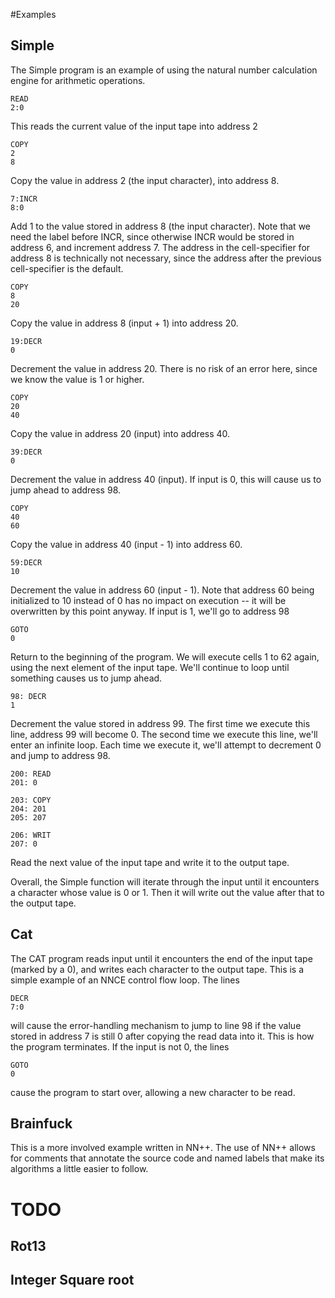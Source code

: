 #Examples

## Simple
The Simple program is an example of using the natural number calculation engine for arithmetic operations.

	READ
	2:0

This reads the current value of the input tape into address 2

	COPY
	2
	8

Copy the value in address 2 (the input character), into address 8.

	7:INCR
	8:0

Add 1 to the value stored in address 8 (the input character). Note that we need the label before INCR, since otherwise INCR would be stored in address 6, and increment address 7. The address in the cell-specifier for address 8 is technically not necessary, since the address after the previous cell-specifier is the default.

	COPY
	8
	20

Copy the value in address 8 (input + 1) into address 20.

	19:DECR
	0

Decrement the value in address 20. There is no risk of an error here, since we know the value is 1 or higher.

	COPY
	20
	40

Copy the value in address 20 (input) into address 40.

	39:DECR
	0

Decrement the value in address 40 (input). If input is 0, this will cause us to jump ahead to address 98.

	COPY
	40
	60

Copy the value in address 40 (input - 1) into address 60.

	59:DECR
	10

Decrement the value in address 60 (input - 1). Note that address 60 being initialized to 10 instead of 0 has no impact on execution -- it will be overwritten by this point anyway. If input is 1, we'll go to address 98

	GOTO
	0

Return to the beginning of the program. We will execute cells 1 to 62 again, using the next element of the input tape. We'll continue to loop until something causes us to jump ahead.

	98: DECR
	1

Decrement the value stored in address 99. The first time we execute this line, address 99 will become 0. The second time we execute this line, we'll enter an infinite loop. Each time we execute it, we'll attempt to decrement 0 and jump to address 98.

	200: READ
	201: 0

	203: COPY
	204: 201
	205: 207

	206: WRIT
	207: 0

Read the next value of the input tape and write it to the output tape.

Overall, the Simple function will iterate through the input until it encounters a character whose value is 0 or 1. Then it will write out the value after that to the output tape.

## Cat

The CAT program reads input until it encounters the end of the input tape (marked by a 0), and writes each character to the output tape. This is a simple example of an NNCE control flow loop. The lines

	DECR
	7:0

will cause the error-handling mechanism to jump to line 98 if the value stored in address 7 is still 0 after copying the read data into it. This is how the program terminates. If the input is not 0, the lines

	GOTO
	0

cause the program to start over, allowing a new character to be read.


## Brainfuck

This is a more involved example written in NN++. The use of NN++ allows for comments that annotate the source code and named labels that make its algorithms a little easier to follow.

# TODO

## Rot13
## Integer Square root
